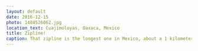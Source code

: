 ```yaml
---
layout: default
date: 2016-12-15
photo: 1484526062.jpg
location_text: Cuajimoloyas, Oaxaca, Mexico
title: Zipline!
caption: That zipline is the longest one in Mexico, about a 1 kilometer long! Even though the weather was very bad it was actually fun to do :)
---
```

